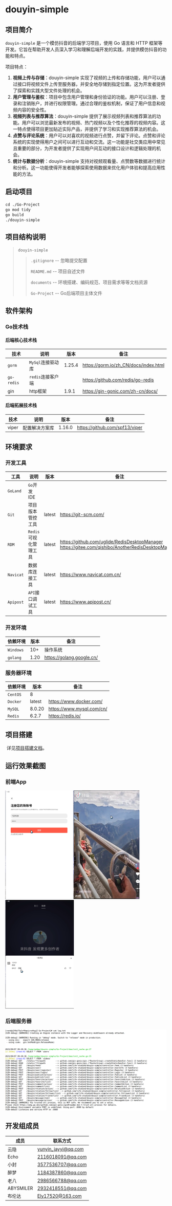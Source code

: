 # douyin-simple

## 项目简介

`douyin-simple` 是一个模仿抖音的后端学习项目，使用 Go 语言和 HTTP 框架等开发。它旨在帮助开发人员深入学习和理解后端开发的实践，并提供模仿抖音的功能和特点。 

项目特点： 

1. **视频上传与存储**：douyin-simple 实现了视频的上传和存储功能，用户可以通过接口将视频文件上传至服务器，并安全地存储到指定位置。这为开发者提供了探索和实践大型文件处理的机会。 
2. **用户管理与鉴权**：项目中包含用户管理和身份验证的功能。用户可以注册、登录和注销账户，并进行权限管理。通过合理的鉴权机制，保证了用户信息和视频内容的安全性。 
3. **视频列表与推荐算法**：douyin-simple 提供了展示视频列表和推荐算法的功能。用户可以浏览最新发布的视频、热门视频以及个性化推荐的视频内容。这一特点使得项目更加贴近实际产品，并提供了学习和实现推荐算法的机会。 
4. **点赞与评论系统**：用户可以对喜欢的视频进行点赞，并留下评论。点赞和评论系统的实现使得用户之间可以进行互动和交流。这一功能是社交类应用中常见且重要的部分，为开发者提供了实现用户间互动的接口设计和逻辑处理的机会。 
5. **统计与数据分析**：douyin-simple 支持对视频观看量、点赞数等数据进行统计和分析。这一功能使得开发者能够探索使用数据来优化用户体验和提高应用性能的方法。 

## 启动项目

```
cd ./Go-Project
go mod tidy
go build
./douyin-simple
```

## 项目结构说明

> `douyin-simple`
>
> >`.gitignore` -- 忽略提交配置
> >
> >`README.md` -- 项目自述文件
> >
> >`documents` -- 环境搭建、编码规范、项目需求等等文档资源
> >
> >`Go-Project` -- Go后端项目主体文件

## 软件架构

### Go技术栈

#### 后端核心技术栈

| 技术       | 说明              | 版本   | 备注                                  |
| ---------- | ----------------- | ------ | ------------------------------------- |
| `gorm`     | `MySql`连接驱动库 | 1.25.4 | https://gorm.io/zh_CN/docs/index.html |
| `go-redis` | `redis`连接客户端 |        | https://github.com/redis/go-redis     |
| gin        | http框架          | 1.9.1  | https://gin-gonic.com/zh-cn/docs/     |

#### 后端拓展技术栈

| 技术  | 说明           | 版本   | 备注                           |
| ----- | -------------- | ------ | ------------------------------ |
| viper | 配置解决方案库 | 1.16.0 | https://github.com/spf13/viper |

## 环境要求

### 开发工具

| 工具      | 说明                  | 版本   | 备注                                                         |
| --------- | --------------------- | ------ | ------------------------------------------------------------ |
| `GoLand`  | `Go`开发IDE           |        |                                                              |
| `Git`     | 项目版本管控工具      | latest | https://git-scm.com/                                         |
| `RDM`     | `Redis`可视化管理工具 | latest | https://github.com/uglide/RedisDesktopManager https://gitee.com/qishibo/AnotherRedisDesktopManager |
| `Navicat` | 数据库连接工具        | latest | https://www.navicat.com.cn/                                  |
| `Apipost` | `API`接口调试工具     | latest | https://www.apipost.cn/                                      |

### 开发环境

| 依赖环境  | 版本 | 备注                      |
| --------- | ---- | ------------------------- |
| `Windows` | 10+  | 操作系统                  |
| `golang`  | 1.20 | https://golang.google.cn/ |

### 服务器环境

| 依赖环境 | 版本   | 备注                      |
| -------- | ------ | ------------------------- |
| `CentOS` | 8      |                           |
| `Docker` | latest | https://www.docker.com/   |
| `MySQL`  | 8.0.20 | https://www.mysql.com/cn/ |
| `Redis`  | 6.2.7  | https://redis.io/         |

## 项目搭建

​	详见[项目搭建文档](./documents/01-项目需求/业务参考系统/README.md)。

## 运行效果截图

### 前端App

<img src="./assets/image-20230907092903070.png" alt="image-20230907092903070" style="zoom:33%;" />

<img src="./assets/image-20230907092945095.png" alt="image-20230907092945095" style="zoom:33%;" />

<img src="./assets/image-20230907093014712.png" alt="image-20230907093014712" style="zoom:33%;" />

### 后端服务器

![image-20230907092728533](./assets/image-20230907092728533.png)

## 开发组成员

| 成员      | 联系方式            |
| --------- | ------------------- |
| 云隐      | yunyin_jayyi@qq.com |
| Echo      | 2116018091@qq.com   |
| 小封      | 3577536707@qq.com   |
| 醉梦      | 1184387860@qq.com   |
| 老八      | 2986566788@qq.com   |
| ABYSMILER | 2932418551@qq.com   |
| 布伦达    | Ely17520@163.com    |

